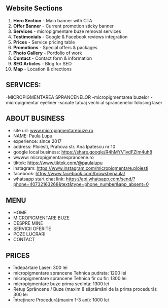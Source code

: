 ## Website Sections
1. **Hero Section** - Main banner with CTA
2. **Offer Banner** - Current promotion sticky banner
3. **Services** - micropigmentare buze removal services
4. **Testimonials** - Google & Facebook reviews integration
5. **Prices** - Service pricing table
6. **Promotions** - Special offers & packages
7. **Photo Gallery** - Portfolio of work
8. **Contact** - Contact form & information
9. **SEO Articles** - Blog for SEO
10. **Map** - Location & directions

## SERVICES:
-MICROPIGMENTAREA SPRANCENELOR
-micropigmentarea buzelor
-micropigmentar eyeliner
-scoate tatuaj vechi al sprancenelor folosing laser

## ABOUT BUSINESS
- site url: www.micropigmentarebuze.ro
- NAME: Paula Lupu
- experience: since 2017
- address: Ploiesti, Prahova str. Ana Ipatescu nr 10
- google local business: https://share.google/R4hMYV1vdFZIm4uh8
- wwww: micropigmentaresprancene.ro
- tiktok: https://www.tiktok.com/@paulalupu
- instagram: https://www.instagram.com/micropigmentare.ploiesti
- facebook: https://www.facebook.com/browsbypaula/
- whatsapp start chat link: https://api.whatsapp.com/send/?phone=40732163268&text&type=phone_number&app_absent=0

## MENU
- HOME
- MICROPIGMENTARE BUZE
- DESPRE MINE
- SERVICII OFERITE
- POZE LUCRARI
- CONTACT

## PRICES
 - Îndepărtare Laser: 300 lei
 - micropigmentare sprancene Tehnica pudrata: 1200 lei
 - micropigmentare sprancene Tehnica fir cu fir: 1300 lei
 - micropigmentare buze prima sedinta: 1300 lei
 - Retuș Sprâncene / Buze (maxim 8 săptămâni de la prima procedură): 300 lei
 - Întreținere Procedură(maxim 1-3 ani): 1000 lei

